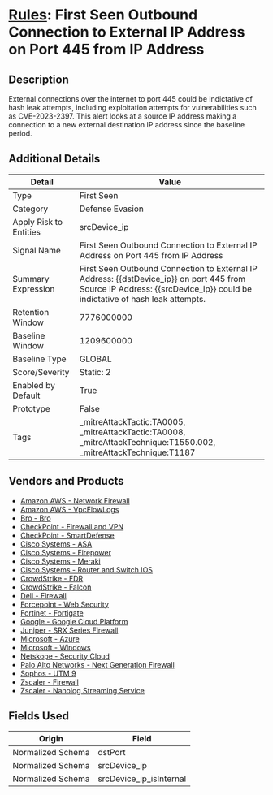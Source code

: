 # [Rules](README.md): First Seen Outbound Connection to External IP Address on Port 445 from IP Address

## Description
External connections over the internet to port 445 could be indictative of hash leak attempts, including exploitation attempts for vulnerabilities such as CVE-2023-2397. This alert looks at a source IP address making a connection to a new external destination IP address since the baseline period.

## Additional Details
|Detail|Value|
|----|----|
|Type|First Seen|
|Category|Defense Evasion|
|Apply Risk to Entities|srcDevice_ip|
|Signal Name|First Seen Outbound Connection to External IP Address on Port 445 from IP Address|
|Summary Expression|First Seen Outbound Connection to External IP Address: {{dstDevice_ip}} on port 445 from Source IP Address: {{srcDevice_ip}} could be indictative of hash leak attempts.|
|Retention Window|7776000000|
|Baseline Window|1209600000|
|Baseline Type|GLOBAL|
|Score/Severity|Static: 2|
|Enabled by Default|True|
|Prototype|False|
|Tags|_mitreAttackTactic:TA0005, _mitreAttackTactic:TA0008, _mitreAttackTechnique:T1550.002, _mitreAttackTechnique:T1187|
## Vendors and Products
- [Amazon AWS - Network Firewall](../products/3a82061c-2ca3-4289-9c9b-78756001aa38.md)
- [Amazon AWS - VpcFlowLogs](../products/021d1ded-1c82-4663-bf5d-d6ed5170efa3.md)
- [Bro - Bro](../products/37C866BF-72E1-470A-9072-EDB908F56951.md)
- [CheckPoint - Firewall and VPN](../products/c3c1a4fc-10cc-4155-8a30-a3bb14fc9f31.md)
- [CheckPoint - SmartDefense](../products/2b82e665-bdde-474a-ae29-4f0f76598556.md)
- [Cisco Systems - ASA](../products/be4f7473-fe69-4311-8859-3561900060bf.md)
- [Cisco Systems - Firepower](../products/da9e05a5-3fd3-46a7-a107-ae03c01e3f5a.md)
- [Cisco Systems - Meraki](../products/724c9add-8cd9-4013-b9e1-a907b96da426.md)
- [Cisco Systems - Router and Switch IOS](../products/1abefd5b-ec3d-49c1-8a54-7e6363d52db0.md)
- [CrowdStrike - FDR](../products/569a3a44-c29f-492e-bcf4-5dc04e2ab0f3.md)
- [CrowdStrike - Falcon](../products/840c72e0-4e47-41e7-9b93-31f55d12f07d.md)
- [Dell - Firewall](../products/b1639f7f-4c11-4d29-ab69-368cf0e05e25.md)
- [Forcepoint - Web Security](../products/e90edc67-68d4-4d67-82f6-4524f94b59bb.md)
- [Fortinet - Fortigate](../products/c57e2c85-4fc1-4fb7-8fa1-dbc5235231ad.md)
- [Google - Google Cloud Platform](../products/dcc85cfc-a698-4d09-87de-f2c723f3ad07.md)
- [Juniper - SRX Series Firewall](../products/A17B3F3C-04F1-40C8-9497-3C499EB18A74.md)
- [Microsoft - Azure](../products/a1225af5-e778-4068-a9a2-47da93d1ff24.md)
- [Microsoft - Windows](../products/1ff7546c-cb36-4a24-87f7-89d2cecc5761.md)
- [Netskope - Security Cloud](../products/B3582ED2-1A0C-452D-9802-97433D143486.md)
- [Palo Alto Networks - Next Generation Firewall](../products/46f5fa2c-1a62-4692-82ad-ed87800a0adb.md)
- [Sophos - UTM 9](../products/0fb003bc-8383-442f-8f3d-afcfbaefe617.md)
- [Zscaler - Firewall](../products/9e0641a7-22ce-4ac8-8113-ee48b368ac3d.md)
- [Zscaler - Nanolog Streaming Service](../products/6299d728-14f7-455e-85c5-ea8ec65a654a.md)


## Fields Used

|Origin|Field|
|----|----|
|Normalized Schema|dstPort|
|Normalized Schema|srcDevice_ip|
|Normalized Schema|srcDevice_ip_isInternal|



